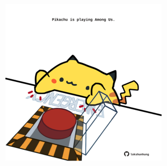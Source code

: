<!-- built at 02/08/2025, 00:01:42 UTC -->
<p align="center">
  <img width="500" height="500" src="./ReadmeImage.svg">
</p>
